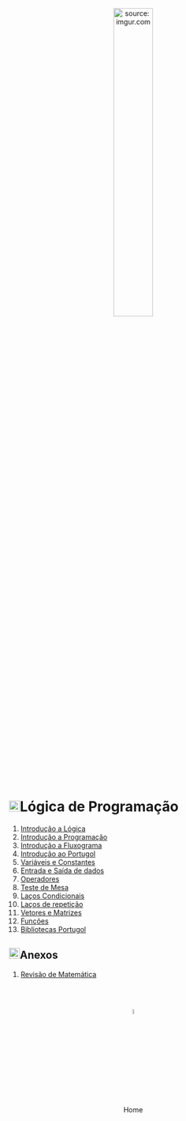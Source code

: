 <div align="center">
    <img src="https://i.imgur.com/Zhu9Tqx.png" title="source: imgur.com" width="40%"/> 
</div>
<h1><img src="https://i.imgur.com/84jPbK6.png" title="source: imgur.com" width="22px"/>Lógica de Programação</h1>



1. <a href="01_logica.md">Introdução a Lógica</a>
2. <a href="02_programacao.md">Introdução a Programação</a>
3. <a href="03_fluxograma.md">Introdução a Fluxograma</a>
4. <a href="04_portugol.md">Introdução ao Portugol</a>
5. <a href="05_variaveis_constantes.md" >Variáveis e Constantes</a>
6. <a href="06_entrada_saida.md" >Entrada e Saída de dados</a>
7. <a href="07_operadores.md">Operadores</a>
8. <a href="08_teste_mesa.md">Teste de Mesa</a>
9. <a href="09_lacos_condicionais.md">Laços Condicionais</a>
10. <a href="10_lacos_repeticao.md">Laços de repetição</a>
11. <a href="11_vetores_matrizes.md">Vetores e Matrizes</a>
12. <a href="12_funcoes.md">Funções</a>
13. <a href="13_bibliotecas.md">Bibliotecas Portugol</a>



<h2><img src="https://i.imgur.com/84jPbK6.png" title="source: imgur.com" width="22px"/>Anexos</h2>

01. <a href="revisao_matematica.md" >Revisão de Matemática</a>

<br /><br />
	

<div align="center"><a href="../README.md"><img src="https://i.imgur.com/kfHCxif.png" title="source: imgur.com" width="5%"/></a></div>
<div align="center">Home</div>
